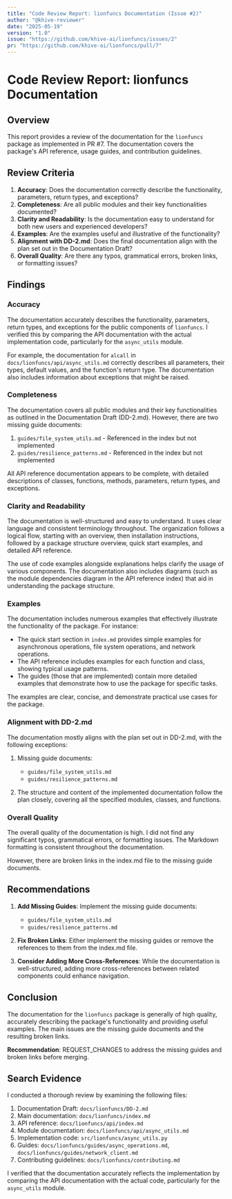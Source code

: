 ```yaml
---
title: "Code Review Report: lionfuncs Documentation (Issue #2)"
author: "@khive-reviewer"
date: "2025-05-19"
version: "1.0"
issue: "https://github.com/khive-ai/lionfuncs/issues/2"
pr: "https://github.com/khive-ai/lionfuncs/pull/7"
---
```


# Code Review Report: lionfuncs Documentation

## Overview

This report provides a review of the documentation for the `lionfuncs` package as implemented in PR #7. The documentation covers the package's API reference, usage guides, and contribution guidelines.

## Review Criteria

1. **Accuracy**: Does the documentation correctly describe the functionality, parameters, return types, and exceptions?
2. **Completeness**: Are all public modules and their key functionalities documented?
3. **Clarity and Readability**: Is the documentation easy to understand for both new users and experienced developers?
4. **Examples**: Are the examples useful and illustrative of the functionality?
5. **Alignment with DD-2.md**: Does the final documentation align with the plan set out in the Documentation Draft?
6. **Overall Quality**: Are there any typos, grammatical errors, broken links, or formatting issues?

## Findings

### Accuracy

The documentation accurately describes the functionality, parameters, return types, and exceptions for the public components of `lionfuncs`. I verified this by comparing the API documentation with the actual implementation code, particularly for the `async_utils` module.

For example, the documentation for `alcall` in `docs/lionfuncs/api/async_utils.md` correctly describes all parameters, their types, default values, and the function's return type. The documentation also includes information about exceptions that might be raised.

### Completeness

The documentation covers all public modules and their key functionalities as outlined in the Documentation Draft (DD-2.md). However, there are two missing guide documents:

1. `guides/file_system_utils.md` - Referenced in the index but not implemented
2. `guides/resilience_patterns.md` - Referenced in the index but not implemented

All API reference documentation appears to be complete, with detailed descriptions of classes, functions, methods, parameters, return types, and exceptions.

### Clarity and Readability

The documentation is well-structured and easy to understand. It uses clear language and consistent terminology throughout. The organization follows a logical flow, starting with an overview, then installation instructions, followed by a package structure overview, quick start examples, and detailed API reference.

The use of code examples alongside explanations helps clarify the usage of various components. The documentation also includes diagrams (such as the module dependencies diagram in the API reference index) that aid in understanding the package structure.

### Examples

The documentation includes numerous examples that effectively illustrate the functionality of the package. For instance:

- The quick start section in `index.md` provides simple examples for asynchronous operations, file system operations, and network operations.
- The API reference includes examples for each function and class, showing typical usage patterns.
- The guides (those that are implemented) contain more detailed examples that demonstrate how to use the package for specific tasks.

The examples are clear, concise, and demonstrate practical use cases for the package.

### Alignment with DD-2.md

The documentation mostly aligns with the plan set out in DD-2.md, with the following exceptions:

1. Missing guide documents:
   - `guides/file_system_utils.md`
   - `guides/resilience_patterns.md`

2. The structure and content of the implemented documentation follow the plan closely, covering all the specified modules, classes, and functions.

### Overall Quality

The overall quality of the documentation is high. I did not find any significant typos, grammatical errors, or formatting issues. The Markdown formatting is consistent throughout the documentation.

However, there are broken links in the index.md file to the missing guide documents.

## Recommendations

1. **Add Missing Guides**: Implement the missing guide documents:
   - `guides/file_system_utils.md`
   - `guides/resilience_patterns.md`

2. **Fix Broken Links**: Either implement the missing guides or remove the references to them from the index.md file.

3. **Consider Adding More Cross-References**: While the documentation is well-structured, adding more cross-references between related components could enhance navigation.

## Conclusion

The documentation for the `lionfuncs` package is generally of high quality, accurately describing the package's functionality and providing useful examples. The main issues are the missing guide documents and the resulting broken links.

**Recommendation**: REQUEST_CHANGES to address the missing guides and broken links before merging.

## Search Evidence

I conducted a thorough review by examining the following files:

1. Documentation Draft: `docs/lionfuncs/DD-2.md`
2. Main documentation: `docs/lionfuncs/index.md`
3. API reference: `docs/lionfuncs/api/index.md`
4. Module documentation: `docs/lionfuncs/api/async_utils.md`
5. Implementation code: `src/lionfuncs/async_utils.py`
6. Guides: `docs/lionfuncs/guides/async_operations.md`, `docs/lionfuncs/guides/network_client.md`
7. Contributing guidelines: `docs/lionfuncs/contributing.md`

I verified that the documentation accurately reflects the implementation by comparing the API documentation with the actual code, particularly for the `async_utils` module.
